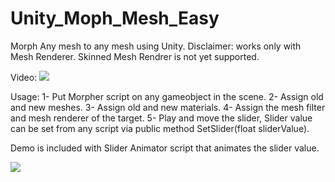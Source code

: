 # Unity_Moph_Mesh_Easy
Morph Any mesh to any mesh using Unity.
Disclaimer: works only with Mesh Renderer. Skinned Mesh Rendrer is not yet supported.

Video:
![](https://youtu.be/MXR9JjYFerw)

Usage:
1- Put Morpher script on any gameobject in the scene.
2- Assign old and new meshes.
3- Assign old and new materials.
4- Assign the mesh filter and mesh renderer of the target.
5- Play and move the slider, Slider value can be set from any script via public method SetSlider(float sliderValue).

Demo is included with Slider Animator script that animates the slider value.

![](https://www.buymeacoffee.com/mahmoudcogs)
